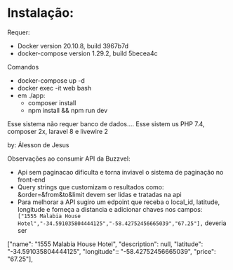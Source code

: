 # Instalação:

Requer:

- Docker version 20.10.8, build 3967b7d
- docker-compose version 1.29.2, build 5becea4c

Comandos

- docker-compose up -d
- docker exec -it web bash
- em ./app:
    - composer install
    - npm install && npm run dev


Esse sistema não requer banco de dados....
Esse sistem us PHP 7.4, composer 2x, laravel 8 e livewire 2


by: Álesson de Jesus


Observações ao consumir API da Buzzvel:

- Api sem paginacao dificulta e torna inviavel o sistema de paginação no front-end
- Query strings que customizam o resultados como: &order=&from&to&limit devem ser lidas e tratadas na api
- Para melhorar a API sugiro um edpoint que receba o local_id, latitude, longitude e forneça a distancia e adicionar chaves nos campos:
  `  
  ["1555 Malabia House Hotel","-34.591035804444125","-58.42752456665039","67.25"],`  deveria ser


["name": "1555 Malabia House Hotel", "description": null,  "latitude": "-34.591035804444125", "longitude":: "-58.42752456665039", "price": "67.25"],
